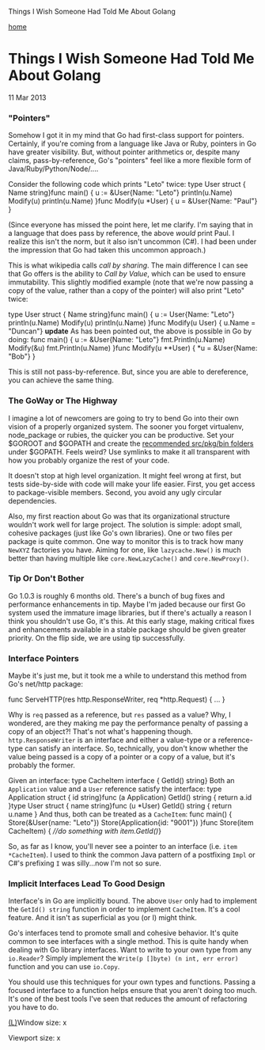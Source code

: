 Things I Wish Someone Had Told Me About Golang

[home](http://openmymind.net/)

# Things I Wish Someone Had Told Me About Golang

11 Mar 2013

### "Pointers"

Somehow I got it in my mind that Go had first-class support for pointers. Certainly, if you're coming from a language like Java or Ruby, pointers in Go have greater visibility. But, without pointer arithmetics or, despite many claims, pass-by-reference, Go's "pointers" feel like a more flexible form of Java/Ruby/Python/Node/....

Consider the following code which prints "Leto" twice:
type User struct {
Name string}func  main() {
u :=  &User{Name: "Leto"} println(u.Name) Modify(u) println(u.Name)
}func  Modify(u *User) {
u =  &User{Name: "Paul"}
}

(Since everyone has missed the point here, let me clarify. I'm saying that in a language that does pass by reference, the above *would* print Paul. I realize this isn't the norm, but it also isn't uncommon (C#). I had been under the impression that Go had taken this uncommon approach.)

This is what wikipedia calls *call by sharing*. The main difference I can see that Go offers is the ability to *Call by Value*, which can be used to ensure immutability. This slightly modified example (note that we're now passing a copy of the value, rather than a copy of the pointer) will also print "Leto" twice:

type User struct {
Name string}func  main() {
u := User{Name: "Leto"} println(u.Name) Modify(u) println(u.Name)
}func  Modify(u User) {
u.Name =  "Duncan"}
**update**
As has been pointed out, the above is possible in Go by doing:
func  main() {
u :=  &User{Name: "Leto"}
fmt.Println(u.Name) Modify(&u)
fmt.Println(u.Name)
}func  Modify(u **User) { *u =  &User{Name: "Bob"}
}

This is still not pass-by-reference. But, since you are able to dereference, you can achieve the same thing.

### The GoWay or The Highway

I imagine a lot of newcomers are going to try to bend Go into their own vision of a properly organized system. The sooner you forget virtualenv, node_package or rubies, the quicker you can be productive. Set your $GOROOT and $GOPATH and create the [recommended src/pkg/bin folders](http://golang.org/doc/code.html) under $GOPATH. Feels weird? Use symlinks to make it all transparent with how you probably organize the rest of your code.

It doesn't stop at high level organization. It might feel wrong at first, but tests side-by-side with code will make your life easier. First, you get access to package-visible members. Second, you avoid any ugly circular dependencies.

Also, my first reaction about Go was that its organizational structure wouldn't work well for large project. The solution is simple: adopt small, cohesive packages (just like Go's own libraries). One or two files per package is quite common. One way to monitor this is to track how many `NewXYZ` factories you have. Aiming for one, like `lazycache.New()` is much better than having multiple like `core.NewLazyCache()` and `core.NewProxy()`.

### Tip Or Don't Bother

Go 1.0.3 is roughly 6 months old. There's a bunch of bug fixes and performance enhancements in tip. Maybe I'm jaded because our first Go system used the immature image libraries, but if there's actually a reason I think you shouldn't use Go, it's this. At this early stage, making critical fixes and enhancements available in a stable package should be given greater priority. On the flip side, we are using tip successfully.

### Interface Pointers

Maybe it's just me, but it took me a while to understand this method from Go's net/http package:

func  ServeHTTP(res http.ResponseWriter, req *http.Request) {
...
}

Why is `req` passed as a reference, but `res` passed as a value? Why, I wondered, are they making me pay the performance penalty of passing a copy of an object?! That's not what's happening though. `http.ResponseWriter` is an interface and either a value-type or a reference-type can satisfy an interface. So, technically, you don't know whether the value being passed is a copy of a pointer or a copy of a value, but it's probably the former.

Given an interface:
type CacheItem interface { GetId() string}
Both an `Application` value and a `User` reference satisfy the interface:
type Application struct {
id string}func (a Application) GetId() string { return a.id
}type User struct {
name string}func (u *User) GetId() string { return u.name
}
And thus, both can be treated as a `CacheItem`:
func  main() { Store(&User{name: "Leto"}) Store(Application{id: "9001"})
}func  Store(item CacheItem) { *//do something with item.GetId()*}

So, as far as I know, you'll never see a pointer to an interface (i.e. `item *CacheItem`). I used to think the common Java pattern of a postfixing `Impl` or C#'s prefixing `I` was silly...now I'm not so sure.

### Implicit Interfaces Lead To Good Design

Interface's in Go are implicitly bound. The above `User` only had to implement the `GetId() string` function in order to implement `CacheItem`. It's a cool feature. And it isn't as superficial as you (or I) might think.

Go's interfaces tend to promote small and cohesive behavior. It's quite common to see interfaces with a single method. This is quite handy when dealing with Go library interfaces. Want to write to your own type from any `io.Reader`? Simply implement the `Write(p []byte) (n int, err error)` function and you can use `io.Copy`.

You should use this techniques for your own types and functions. Passing a focused interface to a function helps ensure that you aren't doing too much. It's one of the best tools I've seen that reduces the amount of refactoring you have to do.

[(L)](http://openmymind.net/Things-I-Wish-Someone-Had-Told-Me-About-Go/#)Window size:  x

Viewport size:  x